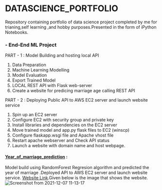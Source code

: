 # DATASCIENCE_PORTFOLIO
Repository containing portfolio of data science project completed by me for trianing,self learning ,and hobby purposes.Presented in the form of iPython Notebooks.

### - End-End ML Project
PART - 1 : Model Building and hosting local API

1. Data Preparation 
2. Machine Learning Modelling 
3. Model Evaluation
4. Export Trained Model
5. LOCAL REST API with Flask web-server
6. Create a website for predicing marriage age calling REST API

PART - 2 : Deploying Public API to AWS EC2 server and launch website service

1. Spin up an EC2 server
2. Configure EC2 with security group and private key
3. Install libraries and dependencies on the EC2 server
4. Move trained model and app.py flask files to EC2 (winscp)
5. Configure flaskapp.wsgi file and Apache vhost file
6. Restart apache webserver and Check API status
6. Launch a website with domain name and host webpage.

#### [Year_of_marriage_prediction](https://github.com/sasikala07/DataScience_portfolio/tree/master/ML_Project) :
Model build using RandomForest Regresion algorithm and predicted the year of marriage .Deployed API to AWS EC2 server and launch website service. [Website Link](http://3.140.249.198/).Given below is the image that shows the website. 
![Screenshot from 2021-12-07 11-13-17](https://user-images.githubusercontent.com/72785420/145705586-ea43bdac-cadc-48cd-9bf7-8ecb282276c5.png)


